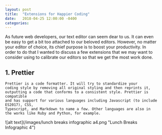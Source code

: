 ```yaml
---
layout: post
title:  "Extensions for Happier Coding"
date:   2018-04-25 12:00:00 -0400
categories: 
---
```


As future web developers, our text editor can seem dear to us. It can even be easy to get a bit too attached to our beloved editors. However, no matter your editor of choice, its chief purpose is to boost your productivity. In order to do that I wanted to discuss a few extensions that we may want to consider using to calibrate our editors so that we get the most work done.

## 1. Prettier

    Prettier is a code formatter. It will try to standardize your
    coding style by removing all original styling and then reprints it,
    outputting a code that conforms to a consistent style. Prettier is compatible 
    and has support for various languages including Javascript (to include ES2017), CSS, 
    Typescript, and Markdown to name a few. Other languages are also in the works like Ruby and Python, for example.


![alt text](/images/lunch breaks infographic a4.png "Lunch Breaks Infographic 4")

